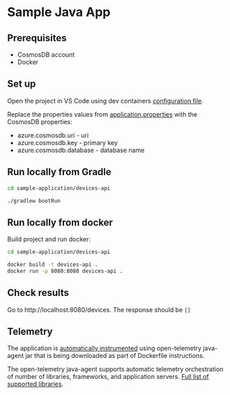 # Sample Java App

## Prerequisites

* CosmosDB account
* Docker

## Set up

Open the project in VS Code using dev containers [configuration file](../../.devcontainer/devcontainer.json).

Replace the properties values from [application.properties](src/main/resources/application.properties) with the CosmosDB properties:

* azure.cosmosdb.uri - uri 
* azure.cosmosdb.key - primary key
* azure.cosmosdb.database - database name

## Run locally from Gradle

```bash
cd sample-application/devices-api

./gradlew bootRun
```

## Run locally from docker

Build project and run docker:

```bash 
cd sample-application/devices-api

docker build -t devices-api .
docker run -p 8080:8080 devices-api .
```

## Check results

Go to http://localhost:8080/devices. The response should be `[]`

## Telemetry

The application is [automatically instrumented](https://opentelemetry.io/docs/instrumentation/java/getting-started/#instrumentation) using open-telemetry java-agent jar that is being downloaded as part of Dockerfile instructions.

The open-telemetry java-agent supports automatic telemetry orchestration of number of libraries, frameworks, and application servers. [Full list of supported libraries](https://github.com/open-telemetry/opentelemetry-java-instrumentation/blob/main/docs/supported-libraries.md).
